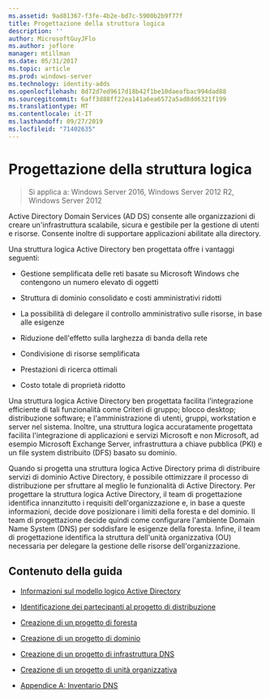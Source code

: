 ```yaml
---
ms.assetid: 9ad81367-f3fe-4b2e-bd7c-5900b2b9f77f
title: Progettazione della struttura logica
description: ''
author: MicrosoftGuyJFlo
ms.author: joflore
manager: mtillman
ms.date: 05/31/2017
ms.topic: article
ms.prod: windows-server
ms.technology: identity-adds
ms.openlocfilehash: 8d72d7ed9617d18b42f1be10daeafbac994dad88
ms.sourcegitcommit: 6aff3d88ff22ea141a6ea6572a5ad8dd6321f199
ms.translationtype: MT
ms.contentlocale: it-IT
ms.lasthandoff: 09/27/2019
ms.locfileid: "71402635"
---
```

# <a name="designing-the-logical-structure"></a>Progettazione della struttura logica

>Si applica a: Windows Server 2016, Windows Server 2012 R2, Windows Server 2012

Active Directory Domain Services (AD DS) consente alle organizzazioni di creare un'infrastruttura scalabile, sicura e gestibile per la gestione di utenti e risorse. Consente inoltre di supportare applicazioni abilitate alla directory.  
  
Una struttura logica Active Directory ben progettata offre i vantaggi seguenti:  
  
-   Gestione semplificata delle reti basate su Microsoft Windows che contengono un numero elevato di oggetti  
  
-   Struttura di dominio consolidato e costi amministrativi ridotti  
  
-   La possibilità di delegare il controllo amministrativo sulle risorse, in base alle esigenze  
  
-   Riduzione dell'effetto sulla larghezza di banda della rete  
  
-   Condivisione di risorse semplificata  
  
-   Prestazioni di ricerca ottimali  
  
-   Costo totale di proprietà ridotto  
  
Una struttura logica Active Directory ben progettata facilita l'integrazione efficiente di tali funzionalità come Criteri di gruppo; blocco desktop; distribuzione software; e l'amministrazione di utenti, gruppi, workstation e server nel sistema. Inoltre, una struttura logica accuratamente progettata facilita l'integrazione di applicazioni e servizi Microsoft e non Microsoft, ad esempio Microsoft Exchange Server, infrastruttura a chiave pubblica (PKI) e un file system distribuito (DFS) basato su dominio.  
  
Quando si progetta una struttura logica Active Directory prima di distribuire servizi di dominio Active Directory, è possibile ottimizzare il processo di distribuzione per sfruttare al meglio le funzionalità di Active Directory. Per progettare la struttura logica Active Directory, il team di progettazione identifica innanzitutto i requisiti dell'organizzazione e, in base a queste informazioni, decide dove posizionare i limiti della foresta e del dominio. Il team di progettazione decide quindi come configurare l'ambiente Domain Name System (DNS) per soddisfare le esigenze della foresta. Infine, il team di progettazione identifica la struttura dell'unità organizzativa (OU) necessaria per delegare la gestione delle risorse dell'organizzazione.  
  
## <a name="in-this-guide"></a>Contenuto della guida  
  
-   [Informazioni sul modello logico Active Directory](../../ad-ds/plan/Understanding-the-Active-Directory-Logical-Model.md)  
  
-   [Identificazione dei partecipanti al progetto di distribuzione](../../ad-ds/plan/Identifying-the-Deployment-Project-Participants.md)  
  
-   [Creazione di un progetto di foresta](../../ad-ds/plan/Creating-a-Forest-Design.md)  
  
-   [Creazione di un progetto di dominio](../../ad-ds/plan/Creating-a-Domain-Design.md)  
  
-   [Creazione di un progetto di infrastruttura DNS](../../ad-ds/plan/Creating-a-DNS-Infrastructure-Design.md)  
  
-   [Creazione di un progetto di unità organizzativa](../../ad-ds/plan/Creating-an-Organizational-Unit-Design.md)  
  
-   [Appendice A: Inventario DNS](../../ad-ds/plan/Appendix-A--DNS-Inventory.md)  
  



